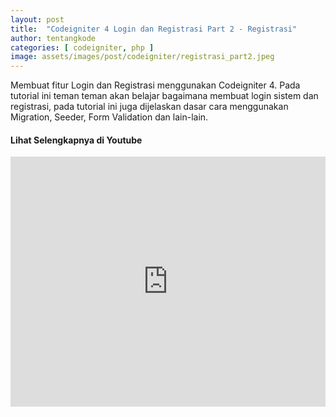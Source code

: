 ```yaml
---
layout: post
title:  "Codeigniter 4 Login dan Registrasi Part 2 - Registrasi"
author: tentangkode
categories: [ codeigniter, php ]
image: assets/images/post/codeigniter/registrasi_part2.jpeg
---
```

Membuat fitur Login dan Registrasi menggunakan Codeigniter 4.
Pada tutorial ini teman teman akan belajar bagaimana membuat login sistem dan registrasi, pada tutorial ini juga dijelaskan dasar cara menggunakan Migration, Seeder, Form Validation dan lain-lain.

#### Lihat Selengkapnya di Youtube

<p><iframe width="100%" height="400px" src="https://www.youtube.com/embed/ZWqIibsKK9Q" title="YouTube video player" frameborder="0" allow="accelerometer; autoplay; clipboard-write; encrypted-media; gyroscope; picture-in-picture" allowfullscreen></iframe></p>